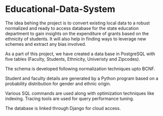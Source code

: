 # Educational-Data-System

The idea behing the project is to convert existing local data to a robust normalized and ready to access database for the state education department to gain insights 
on the expenditure of grants based on the ethnicity of students.  It will also help in finding ways to leverage new schemes and extract any bias involved.

As a part of this project, we have created a data base in PostgreSQL with five tables (Faculty, Students, Ethnicity, Univeristy and Zipcodes). 

The schema is developed following normalization techniques upto BCNF. 

Student and faculty details are generated by a Python program based on a probability distribution for gender and ethnic origin. 

Various SQL commands are used along with optimization techniques like indexing. Tracing tools are used for query performance tuning. 

The database is linked through Django for cloud access.

